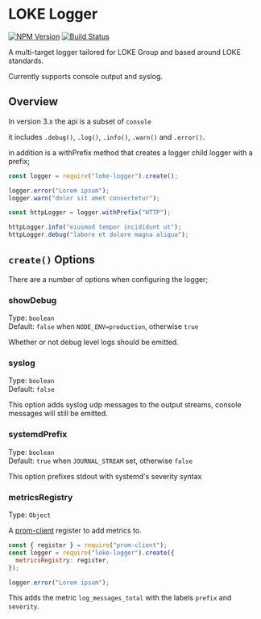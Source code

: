 # LOKE Logger

[![NPM Version](https://img.shields.io/npm/v/@loke/logger.svg)](https://www.npmjs.com/package/@loke/logger)
[![Build Status](https://img.shields.io/travis/LOKE/loke-logger/master.svg)](https://travis-ci.org/LOKE/loke-logger)

A multi-target logger tailored for LOKE Group and based around LOKE standards.

Currently supports console output and syslog.

## Overview

In version 3.x the api is a subset of `console`

it includes `.debug()`, `.log()`, `.info()`, `.warn()` and `.error()`.

in addition is a withPrefix method that creates a logger child logger with a prefix;

```js
const logger = require("loke-logger").create();

logger.error("Lorem ipsum");
logger.warn("dolor sit amet consectetur");

const httpLogger = logger.withPrefix("HTTP");

httpLogger.info("eiusmod tempor incididunt ut");
httpLogger.debug("labore et dolore magna aliqua");
```

## `create()` Options

There are a number of options when configuring the logger;

### showDebug

Type: `boolean`<br>
Default: `false` when `NODE_ENV=production`, otherwise `true`

Whether or not debug level logs should be emitted.

### syslog

Type: `boolean`<br>
Default: `false`

This option adds syslog udp messages to the output streams, console messages will still be emitted.

### systemdPrefix

Type: `boolean`<br>
Default: `true` when `JOURNAL_STREAM` set, otherwise `false`

This option prefixes stdout with systemd's severity syntax

### metricsRegistry

Type: `Object`

A [prom-client](https://github.com/siimon/prom-client) register to add metrics to.

```js
const { register } = require("prom-client");
const logger = require("loke-logger").create({
  metricsRegistry: register,
});

logger.error("Lorem ipsum");
```

This adds the metric `log_messages_total` with the labels `prefix` and `severity`.
